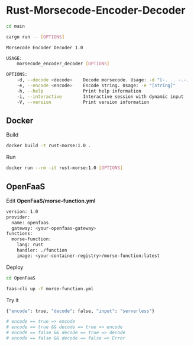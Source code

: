# Rust-Morsecode-Encoder-Decoder

```sh
cd main

cargo run -- [OPTIONS]
```
```sh
Morsecode Encoder Decoder 1.0

USAGE:
    morsecode_encoder_decoder [OPTIONS]

OPTIONS:
    -d, --decode <decode>    Decode morsecode. Usage: -d "[-. .. -.-. .]"
    -e, --encode <encode>    Encode string. Usage: -e "[string]"
    -h, --help               Print help information
    -i, --interactive        Interactive session with dynamic input
    -V, --version            Print version information
```

## Docker

Build
```sh
docker build -t rust-morse:1.0 .
```
Run
```sh
docker run --rm -it rust-morse:1.0 [OPTIONS]
```
## OpenFaaS

Edit **OpenFaaS/morse-function.yml**

```sh
version: 1.0
provider:
  name: openfaas
  gateway: <your-openfaas-gateway>
functions:
  morse-function:
    lang: rust
    handler: ./function
    image: <your-container-registry>/morse-function:latest
```

Deploy
```sh
cd OpenFaaS

faas-cli up -f morse-function.yml
```
Try it
```sh
{"encode": true, "decode": false, "input": "serverless"}

# encode == true => encode
# encode == true && decode == true => encode
# encode == false && decode == true => decode
# encode == false && decode == false => Error
```